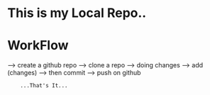 # This is my Local Repo..
# WorkFlow
-->  create a github repo
-->  clone a repo
--> doing changes
-->  add (changes)
-->  then commit
-->  push on github

        ...That's It...
